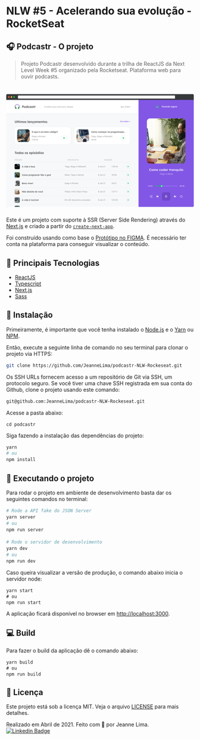 # NLW #5 - Acelerando sua evolução - RocketSeat

## 🎧 Podcastr - O projeto
> Projeto Podcastr desenvolvido durante a trilha de ReactJS da Next Level Week #5 organizado pela Rocketseat. 
> Plataforma web para ouvir podcasts.

<h1 align="center">
  <img alt="Podcastr" title="Podcastr" src=".github/app-preview.png" />
</h1>

Este é um projeto com suporte à SSR (Server Side Rendering) através do [Next.js](https://nextjs.org/) e criado a partir do [`create-next-app`](https://github.com/vercel/next.js/tree/canary/packages/create-next-app).

Foi construído usando como base o [Protótipo no FIGMA](https://www.figma.com/file/ERcgB19oHo19l9TvYN9ccZ/Podcastr---NLW%235---Rocketseat?node-id=160%3A2761). É necessário ter conta na plataforma para conseguir visualizar o conteúdo.

## 📌 Principais Tecnologias
- [ReactJS](https://reactjs.org/)
- [Typescript](https://www.typescriptlang.org/)
- [Next.js](https://nextjs.org/)
- [Sass](https://sass-lang.com/)

## 📂 Instalação 
Primeiramente, é importante que você tenha instalado o [Node.js](https://nodejs.org/en/download/) e o [Yarn](https://yarnpkg.com/) ou [NPM](https://www.npmjs.com/).

Então, execute a seguinte linha de comando no seu terminal para clonar o projeto via HTTPS:
```bash
git clone https://github.com/JeanneLima/podcastr-NLW-Rockeseat.git
```

Os SSH URLs fornecem acesso a um repositório de Git via SSH, um protocolo seguro. Se você tiver uma chave SSH registrada em sua conta do Github, clone o projeto usando este comando:
```bash
git@github.com:JeanneLima/podcastr-NLW-Rockeseat.git
```

Acesse a pasta abaixo:
```
cd podcastr
```

Siga fazendo a instalação das dependências do projeto:
```bash
yarn
# ou
npm install
```

## 🚀 Executando o projeto

Para rodar o projeto em ambiente de desenvolvimento basta dar os seguintes comandos no terminal:
```bash
# Rode a API fake do JSON Server
yarn server
# ou
npm run server

# Rode o servidor de desenvolvimento
yarn dev
# ou
npm run dev
```

Caso queira visualizar a versão de produção, o comando abaixo inicia o servidor node:
```
yarn start
# ou
npm run start
```

A aplicação ficará disponível no browser em [http://localhost:3000](http://localhost:3000).

## 💻 Build
Para fazer o build da aplicação dê o comando abaixo:
```
yarn build
# ou
npm run build
```

## 📜 Licença
Este projeto está sob a licença MIT. Veja o arquivo [LICENSE](https://github.com/JeanneLima/podcastr-NLW-Rockeseat/blob/main/LICENSE) para mais detalhes. 


Realizado em Abril de 2021. 
Feito com 💜 por Jeanne Lima.
[![Linkedin Badge](https://img.shields.io/badge/-LinkedIn-blue?style=flat-square&logo=Linkedin&logoColor=white)](https://www.linkedin.com/in/jeannecslima/)
